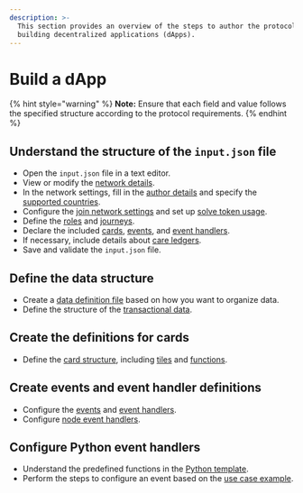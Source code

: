 ```yaml
---
description: >-
  This section provides an overview of the steps to author the protocol for
  building decentralized applications (dApps).
---
```


# Build a dApp

{% hint style="warning" %}
**Note:** Ensure that each field and value follows the specified structure according to the protocol requirements.
{% endhint %}

## Understand the structure of the `input.json` file

* Open the `input.json` file in a text editor.
* View or modify the [network details](network-configuration.md#network-metadata).
* In the network settings, fill in the [author details](network-configuration.md#author-details-and-countries) and specify the [supported countries](network-configuration.md#author-details-and-countries).
* Configure the [join network settings](network-configuration.md#join-network-settings) and set up [solve token usage](network-configuration.md#solve-token-settings).
* Define the [roles](roles-and-journeys.md#roles) and [journeys](roles-and-journeys.md#journeys).
* Declare the included [cards](card-definitions/#cards), [events](events-and-event-handlers.md#events), and [event handlers](events-and-event-handlers.md#event-handlers).
* If necessary, include details about [care ledgers](care-ledgers.md).
* Save and validate the `input.json` file.

## Define the data structure

* Create a [data definition file](care-data-node.md#data-definition-file) based on how you want to organize data.
* Define the structure of the [transactional data](transactional-data.md).

## Create the definitions for cards&#x20;

* Define the [card structure](card-definitions/#card-definition-structure), including [tiles](card-definitions/tiles.md) and [functions](card-definitions/functions.md).

## Create events and event handler definitions

* Configure the [events](events-and-event-handlers.md#events) and [event handlers](events-and-event-handlers.md#event-handlers).
* Configure [node event handlers](node-event-handlers.md).

## Configure Python event handlers

* Understand the predefined functions in the [Python template](python-event-handlers.md#python-event-handler-template).
* Perform the steps to configure an event based on the [use case example](python-event-handlers.md#use-case-example).

